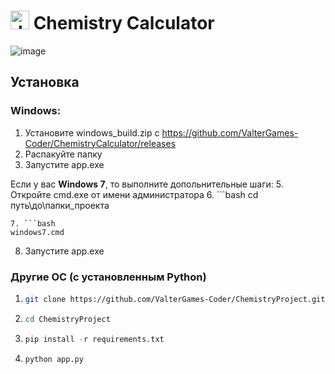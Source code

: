 # <img src="https://github.com/ValterGames-Coder/ChemistryProject/assets/68495491/a547aa09-d082-40ab-8a4c-06dd8ef62507" alt="drawing" width="30"> Chemistry Calculator
![image](https://github.com/ValterGames-Coder/ChemistryCalculator/assets/68495491/6f8a2278-64d5-44d2-8680-11183c7e4024)

## Установка
### Windows:
1. Установите windows_build.zip с https://github.com/ValterGames-Coder/ChemistryCalculator/releases
2. Распакуйте папку
3. Запустите app.exe
   
Если у вас **Windows 7**, то выполните допольнительные шаги:
5. Откройте cmd.exe от имени администратора
6. ```bash
   cd путь\до\папки_проекта
   ```
7. ```bash
   windows7.cmd
   ```
8. Запустите app.exe
### Другие ОС (с установленным Python)
1. ```bash
   git clone https://github.com/ValterGames-Coder/ChemistryProject.git
   ```
2. ```bash
   cd ChemistryProject
   ```
3. ```python
   pip install -r requirements.txt
   ```
4. ```python
   python app.py
   ```

